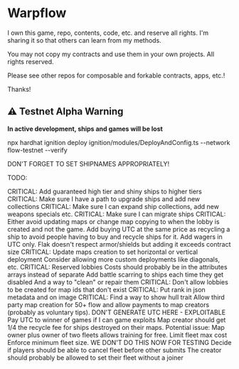 # Warpflow

I own this game, repo, contents, code, etc. and reserve all rights. I'm sharing it so that others can learn from my methods.

You may not copy my contracts and use them in your own projects. All rights reserved.

Please see other repos for composable and forkable contracts, apps, etc.!

Thanks!

## ⚠️ Testnet Alpha Warning

**In active development, ships and games will be lost**

npx hardhat ignition deploy ignition/modules/DeployAndConfig.ts --network flow-testnet --verify

DON'T FORGET TO SET SHIPNAMES APPROPRIATELY!

TODO:

CRITICAL: Add guaranteed high tier and shiny ships to higher tiers
CRITICAL: Make sure I have a path to upgrade ships and add new collections
CRITICAL: Make sure I can expand ship collections, add new weapons specials etc.
CRITICAL: Make sure I can migrate ships
CRITICAL: Either avoid updating maps or change map copying to when the lobby is created and not the game.
Add buying UTC at the same price as recycling a ship to avoid people having to buy and recycle ships for it.
Add wagers in UTC only.
Flak doesn't respect armor/shields but adding it exceeds contract size
CRITICAL: Update maps creation to set horizontal or vertical deployment
Consider allowing more custom deployments like diagonals, etc.
CRITICAL: Reserved lobbies
Costs should probably be in the attributes arrays instead of separate
Add battle scarring to ships each time they get disabled
And a way to "clean" or repair them
CRITICAL: Don't allow lobbies to be created for map ids that don't exist
CRITICAL: Put rank in json metadata and on image
CRITICAL: Find a way to show hull trait
Allow third party map creation for 50+ flow and allow payments to map creators (probably as voluntary tips). DON'T GENERATE UTC HERE - EXPLOITABLE
Pay UTC to winner of games if I can game exploits
Map creator should get 1/4 the recycle fee for ships destroyed on their maps.
Potential issue: Map owner plus owner of two fleets allows training for free.
Limit fleet max cost
Enforce minimum fleet size. WE DON'T DO THIS NOW FOR TESTING
Decide if players should be able to cancel fleet before other submits
The creator should probably be allowed to set their fleet without a joiner
